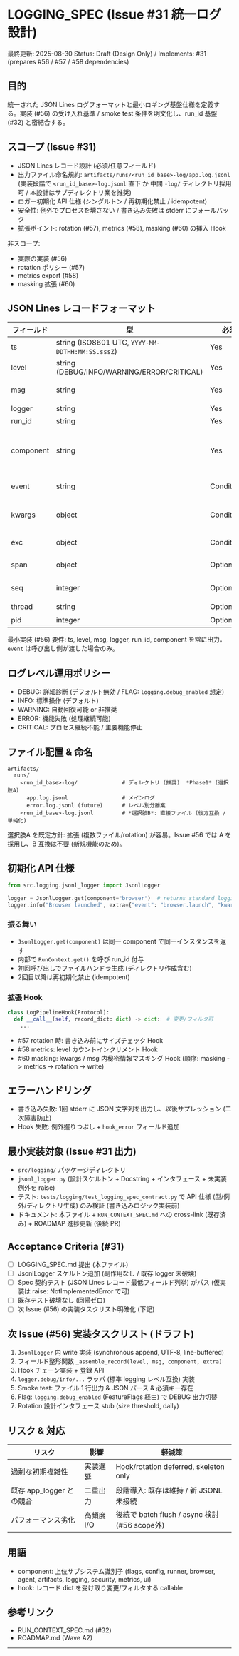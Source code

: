# LOGGING_SPEC (Issue #31 統一ログ設計)

最終更新: 2025-08-30
Status: Draft (Design Only)  / Implements: #31 (prepares #56 / #57 / #58 dependencies)

## 目的

統一された JSON Lines ログフォーマットと最小ロギング基盤仕様を定義する。実装 (#56) の受け入れ基準 / smoke test 条件を明文化し、run_id 基盤 (#32) と密結合する。

## スコープ (Issue #31)

- JSON Lines レコード設計 (必須/任意フィールド)
- 出力ファイル命名規約: `artifacts/runs/<run_id_base>-log/app.log.jsonl` (実装段階で `<run_id_base>-log.jsonl` 直下 か 中間 `-log/` ディレクトリ採用可 / 本設計はサブディレクトリ案を推奨)
- ロガー初期化 API 仕様 (シングルトン / 再初期化禁止 / idempotent)
- 安全性: 例外でプロセスを壊さない / 書き込み失敗は stderr にフォールバック
- 拡張ポイント: rotation (#57), metrics (#58), masking (#60) の挿入 Hook

非スコープ:

- 実際の実装 (#56)
- rotation ポリシー (#57)
- metrics export (#58)
- masking 拡張 (#60)

## JSON Lines レコードフォーマット

| フィールド | 型 | 必須 | 説明 |
|------------|----|------|------|
| ts | string (ISO8601 UTC, `YYYY-MM-DDTHH:MM:SS.sssZ`) | Yes | ログ発生時刻 |
| level | string (DEBUG/INFO/WARNING/ERROR/CRITICAL) | Yes | 標準レベル |
| msg | string | Yes | メインメッセージ (format 済) |
| logger | string | Yes | `__name__` などロガー名 |
| run_id | string | Yes | RunContext.run_id_base |
| component | string | Yes | high-level subsystem (browser, runner, config, agent, logging, artifacts, security, metrics, ui) |
| event | string | Conditional | セマンティックイベント名 (例: `browser.launch`) |
| kwargs | object | Conditional | フォーマット展開補助 / 追加 context (flat or nested) |
| exc | object | Conditional | 例外発生時: {type, message, stack} |
| span | object | Optional | 簡易トレース (parent, id) — future (#58) |
| seq | integer | Optional | 単調増加シーケンス (プロセス内) |
| thread | string | Optional | スレッド名 |
| pid | integer | Optional | プロセス ID |

最小実装 (#56) 要件: ts, level, msg, logger, run_id, component を常に出力。`event` は呼び出し側が渡した場合のみ。

## ログレベル運用ポリシー

- DEBUG: 詳細診断 (デフォルト無効 / FLAG: `logging.debug_enabled` 想定)
- INFO: 標準操作 (デフォルト)
- WARNING: 自動回復可能 or 非推奨
- ERROR: 機能失敗 (処理継続可能)
- CRITICAL: プロセス継続不能 / 主要機能停止

## ファイル配置 & 命名

```text
artifacts/
  runs/
    <run_id_base>-log/              # ディレクトリ (推奨)  *Phase1* (選択肢A)
      app.log.jsonl                 # メインログ
      error.log.jsonl (future)      # レベル別分離案
    <run_id_base>-log.jsonl         # *選択肢B*: 直接ファイル (後方互換 / 単純化)
```
選択肢A を既定方針: 拡張 (複数ファイル/rotation) が容易。Issue #56 では A を採用し、B 互換は不要 (新規機能のため)。

## 初期化 API 仕様

```python
from src.logging.jsonl_logger import JsonlLogger

logger = JsonlLogger.get(component="browser")  # returns standard logging.Logger wrapper
logger.info("Browser launched", extra={"event": "browser.launch", "kwargs": {"headless": True}})
```

### 振る舞い

- `JsonlLogger.get(component)` は同一 component で同一インスタンスを返す
- 内部で `RunContext.get()` を呼び run_id 付与
- 初回呼び出しでファイルハンドラ生成 (ディレクトリ作成含む)
- 2回目以降は再初期化禁止 (idempotent)

### 拡張 Hook

```python
class LogPipelineHook(Protocol):
  def __call__(self, record_dict: dict) -> dict:  # 変更/フィルタ可
    ...
```

- #57 rotation 時: 書き込み前にサイズチェック Hook
- #58 metrics: level カウントインクリメント Hook
- #60 masking: kwargs / msg 内秘密情報マスキング Hook (順序: masking -> metrics -> rotation -> write)

## エラーハンドリング

- 書き込み失敗: 1回 stderr に JSON 文字列を出力し、以後サプレッション (二次障害防止)
- Hook 失敗: 例外握りつぶし + `hook_error` フィールド追加

## 最小実装対象 (Issue #31 出力)

- `src/logging/` パッケージディレクトリ
- `jsonl_logger.py` (設計スケルトン + Docstring + インタフェース + 未実装例外を raise)
- テスト: `tests/logging/test_logging_spec_contract.py` で API 仕様 (型/例外/ディレクトリ生成) のみ検証 (書き込みロジック実装前)
- ドキュメント: 本ファイル + `RUN_CONTEXT_SPEC.md` への cross-link (既存済み) + ROADMAP 進捗更新 (後続 PR)

## Acceptance Criteria (#31)

- [ ] LOGGING_SPEC.md 提出 (本ファイル)
- [ ] JsonlLogger スケルトン追加 (副作用なし / 既存 logger 未破壊)
- [ ] Spec 契約テスト (JSON Lines レコード最低フィールド列挙) がパス (仮実装は raise: NotImplementedError で可)
- [ ] 既存テスト破壊なし (回帰ゼロ)
- [ ] 次 Issue (#56) の実装タスクリスト明確化 (下記)

## 次 Issue (#56) 実装タスクリスト (ドラフト)

1. `JsonlLogger` 内 write 実装 (synchronous append, UTF-8, line-buffered)
2. フィールド整形関数 `_assemble_record(level, msg, component, extra)`
3. Hook チェーン実装 + 登録 API
4. `logger.debug/info/...` ラッパ (標準 logging レベル互換) 実装
5. Smoke test: ファイル 1 行出力 & JSON パース & 必須キー存在
6. Flag: `logging.debug_enabled` (FeatureFlags 経由) で DEBUG 出力切替
7. Rotation 設計インタフェース stub (size threshold, daily)

## リスク & 対応

| リスク | 影響 | 軽減策 |
|--------|------|--------|
| 過剰な初期複雑性 | 実装遅延 | Hook/rotation deferred, skeleton only |
| 既存 app_logger との競合 | 二重出力 | 段階導入: 既存は維持 / 新 JSONL 未接続 |
| パフォーマンス劣化 | 高頻度 I/O | 後続で batch flush / async 検討 (#56 scope外) |

## 用語

- component: 上位サブシステム識別子 (flags, config, runner, browser, agent, artifacts, logging, security, metrics, ui)
- hook: レコード dict を受け取り変更/フィルタする callable

## 参考リンク

- RUN_CONTEXT_SPEC.md (#32)
- ROADMAP.md (Wave A2)

---
